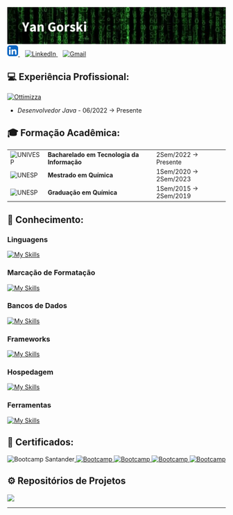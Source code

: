 <img src="https://raw.githubusercontent.com/YanGORSKI/YanGORSKI/main/README%20BANNER.png" alt="UNESP">
<div>
<a href="https://www.linkedin.com/in/yan-gorski/" target="_blank">
        <img src="https://raw.githubusercontent.com/tandpfun/skill-icons/59059d9d1a2c092696dc66e00931cc1181a4ce1f/icons/LinkedIn.svg" alt="LinkedIn" width="25px" height="25px">
    </a>
&nbsp;&nbsp;
<a href="[https://www.linkedin.com/in/yan-gorski/](https://web.dio.me/users/yangorski93)" target="_blank">
        <img src="https://hermes.digitalinnovation.one/assets/diome/logo-full.svg" alt="LinkedIn" width="25px" height="25px">
    </a>
&nbsp;&nbsp;
    <a href="mailto:gorski.yan.93@gmail.com">
        <img src="https://upload.wikimedia.org/wikipedia/commons/7/7e/Gmail_icon_%282020%29.svg" alt="Gmail" width="25px" height="25px">
    </a>
</div>

## 💻 Experiência Profissional:
<div>
<a href="https://ottimizza.com.br" target="_blank">
        <img src="https://ottimizza.com.br/wp-content/uploads/2016/03/logo-default.png" alt="Ottimizza" height="50px">
</a>
</div>

- *Desenvolvedor Java* - 06/2022 -> Presente

## 🎓 Formação Acadêmica:
<table style="border: none;">
    <tr>
        <td style="border: none;"><img src="https://yt3.googleusercontent.com/ytc/APkrFKbAeZX3MfhylA7vRcY7d0dlnqbl7yxRsf6wbeornw=s900-c-k-c0x00ffffff-no-rj" alt="UNIVESP" height="50px"></td>
        <td style="border: none;"><strong>Bacharelado em Tecnologia da Informação</strong></td>
      <td style="border: none;">2Sem/2022 -> Presente</td>
    </tr>
  <tr>
        <td style="border: none;"><img src="https://logodownload.org/wp-content/uploads/2015/02/unesp-logo-12.png" alt="UNESP" height="50px"></td>
        <td style="border: none;"><strong>Mestrado em Química</strong></td>
        <td style="border: none;">1Sem/2020 -> 2Sem/2023</td>
    </tr>
  <tr>
        <td style="border: none;"><img src="https://logodownload.org/wp-content/uploads/2015/02/unesp-logo-12.png" alt="UNESP" height="50px"></td>
        <td style="border: none;"><strong>Graduação em Química</strong></td>
        <td style="border: none;">1Sem/2015 -> 2Sem/2019</td>
    </tr>
</table>


## 🧠 Conhecimento:
### Linguagens
[![My Skills](https://skillicons.dev/icons?i=java,py,js,php&theme=light)](https://skillicons.dev)
### Marcação de Formatação
[![My Skills](https://skillicons.dev/icons?i=md,html,css&theme=light)](https://skillicons.dev)
### Bancos de Dados
[![My Skills](https://skillicons.dev/icons?i=postgres,mysql&theme=light)](https://skillicons.dev)
### Frameworks
[![My Skills](https://skillicons.dev/icons?i=spring,kafka&theme=light)](https://skillicons.dev)
### Hospedagem
[![My Skills](https://skillicons.dev/icons?i=heroku&theme=light)](https://skillicons.dev)
### Ferramentas
[![My Skills](https://skillicons.dev/icons?i=vscode,regex,github,postman&theme=light)](https://skillicons.dev)

## 📜 Certificados:
<img src="https://hermes.dio.me/tracks/9631898e-a83c-4c04-aefd-a782ead2db8f.png" alt="Bootcamp Santander" width="100px"><a href="https://github.com/YanGORSKI/Bootcamps/blob/main/Banco%20PAN%20Java%20Developer.pdf" target="_blank">
        <img src="https://hermes.dio.me/tracks/608ecefd-1d10-42ea-9f58-3e7a4548ab3e.png" alt="Bootcamp" width="100px">
</a>
<a href="https://github.com/YanGORSKI/Bootcamps/blob/main/GFT%20Start%20%235%20Java.pdf" target="_blank">
        <img src="https://hermes.dio.me/tracks/6e1f59b9-2207-40b8-8cd4-feef0e668832.png" alt="Bootcamp" width="100px">
</a>
<a href="https://github.com/YanGORSKI/Bootcamps/blob/main/GFT%20Quality%20Assurance%20%231.pdf" target="_blank">
        <img src="https://hermes.dio.me/tracks/936b7d01-ec68-409b-9db7-e1a5c06a3efe.png" alt="Bootcamp" width="100px">
</a>
<a href="https://github.com/YanGORSKI/Bootcamps/blob/main/GFT%20Start%20%234%20Java.pdf" target="_blank">
        <img src="https://hermes.dio.me/tracks/f8bc60f2-9ca1-4389-be8b-dd0a18827f8c.png" alt="Bootcamp" width="100px">
</a>

## ⚙️ Repositórios de Projetos

<a href=""> <img align="center" src="https://github-readme-stats-sigma-five.vercel.app/api/top-langs/?username=YanGORSKI&theme=highcontrast&line_height=40&hide=css&layout=compact"/> </a>

---
